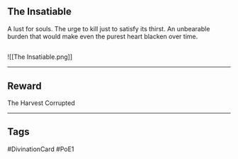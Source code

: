 ## The Insatiable
A lust for souls. The urge to kill just to satisfy its thirst. An unbearable burden that would make even the purest heart blacken over time.
## 
![[The Insatiable.png]]

---
## Reward
The Harvest
Corrupted

---
## Tags
#DivinationCard
#PoE1